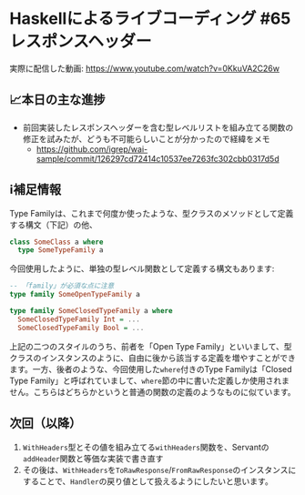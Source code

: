 # Haskellによるライブコーディング #65 レスポンスヘッダー

実際に配信した動画: <https://www.youtube.com/watch?v=0KkuVA2C26w>

## 📈本日の主な進捗

- 前回実装したレスポンスヘッダーを含む型レベルリストを組み立てる関数の修正を試みたが、どうも不可能らしいことが分かったので経緯をメモ
    - <https://github.com/igrep/wai-sample/commit/126297cd72414c10537ee7263fc302cbb0317d5d>

## ℹ️補足情報

Type Familyは、これまで何度か使ったような、型クラスのメソッドとして定義する構文（下記）の他、

```haskell
class SomeClass a where
  type SomeTypeFamily a
```

今回使用したように、単独の型レベル関数として定義する構文もあります:

```haskell
-- 「family」が必須な点に注意
type family SomeOpenTypeFamily a

type family SomeClosedTypeFamily a where
  SomeClosedTypeFamily Int = ...
  SomeClosedTypeFamily Bool = ...
```

上記の二つのスタイルのうち、前者を「Open Type Family」といいまして、型クラスのインスタンスのように、自由に後から該当する定義を増やすことができます。一方、後者のような、今回使用した`where`付きのType Familyは「Closed Type Family」と呼ばれていまして、`where`節の中に書いた定義しか使用されません。こちらはどちらかというと普通の関数の定義のようなものに似ています。

## 次回（以降）

1. `WithHeaders`型とその値を組み立てる`withHeaders`関数を、Servantの`addHeader`関数と等価な実装で書き直す
1. その後は、`WithHeaders`を`ToRawResponse`/`FromRawResponse`のインスタンスにすることで、`Handler`の戻り値として扱えるようにしたいと思います。
